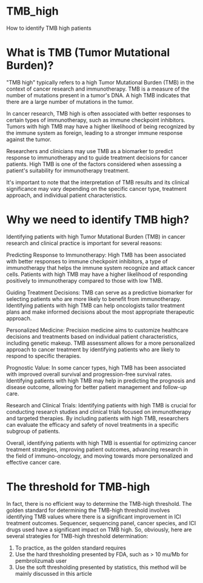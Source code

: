 # TMB_high
How to identify TMB high patients

# What is TMB (Tumor Mutational Burden)?
"TMB high" typically refers to a high Tumor Mutational Burden (TMB) in the context of cancer research and immunotherapy. TMB is a measure of the number of mutations present in a tumor's DNA. A high TMB indicates that there are a large number of mutations in the tumor.

In cancer research, TMB high is often associated with better responses to certain types of immunotherapy, such as immune checkpoint inhibitors. Tumors with high TMB may have a higher likelihood of being recognized by the immune system as foreign, leading to a stronger immune response against the tumor.

Researchers and clinicians may use TMB as a biomarker to predict response to immunotherapy and to guide treatment decisions for cancer patients. High TMB is one of the factors considered when assessing a patient's suitability for immunotherapy treatment.

It's important to note that the interpretation of TMB results and its clinical significance may vary depending on the specific cancer type, treatment approach, and individual patient characteristics.

# Why we need to identify TMB high?
Identifying patients with high Tumor Mutational Burden (TMB) in cancer research and clinical practice is important for several reasons:

Predicting Response to Immunotherapy: High TMB has been associated with better responses to immune checkpoint inhibitors, a type of immunotherapy that helps the immune system recognize and attack cancer cells. Patients with high TMB may have a higher likelihood of responding positively to immunotherapy compared to those with low TMB.

Guiding Treatment Decisions: TMB can serve as a predictive biomarker for selecting patients who are more likely to benefit from immunotherapy. Identifying patients with high TMB can help oncologists tailor treatment plans and make informed decisions about the most appropriate therapeutic approach.

Personalized Medicine: Precision medicine aims to customize healthcare decisions and treatments based on individual patient characteristics, including genetic makeup. TMB assessment allows for a more personalized approach to cancer treatment by identifying patients who are likely to respond to specific therapies.

Prognostic Value: In some cancer types, high TMB has been associated with improved overall survival and progression-free survival rates. Identifying patients with high TMB may help in predicting the prognosis and disease outcome, allowing for better patient management and follow-up care.

Research and Clinical Trials: Identifying patients with high TMB is crucial for conducting research studies and clinical trials focused on immunotherapy and targeted therapies. By including patients with high TMB, researchers can evaluate the efficacy and safety of novel treatments in a specific subgroup of patients.

Overall, identifying patients with high TMB is essential for optimizing cancer treatment strategies, improving patient outcomes, advancing research in the field of immuno-oncology, and moving towards more personalized and effective cancer care.

# The threshold for TMB-high
In fact, there is no efficient way to determine the TMB-high threshold. The golden standard for determining the TMB-high threshold involves identifying TMB values where there is a significant improvement in ICI treatment outcomes. Sequencer, sequencing panel, cancer species, and ICI drugs used have a significant impact on TMB high.
So, obviously, here are several strategies for TMB-high threshold determination:
1. To practice, as the golden standard requires
2. Use the hard thresholding presented by FDA, such as > 10 mu/Mb for pembrolizumab user
3. Use the soft thresholding presented by statistics, this method will be mainly discussed in this article
